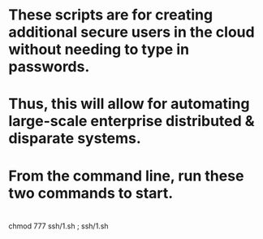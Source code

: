 #
# These scripts are for creating additional secure users in the cloud without needing to type in passwords.  
# Thus, this will allow for automating large-scale enterprise distributed & disparate systems.
#
# From the command line, run these two commands to start.
#
chmod 777 ssh/1.sh ; ssh/1.sh

